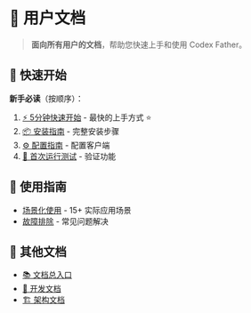 # 👤 用户文档

> **面向所有用户的文档**，帮助您快速上手和使用 Codex Father。

## 🚀 快速开始

**新手必读**（按顺序）：

1. [⚡ 5分钟快速开始](quick-start.md) - 最快的上手方式 ⭐
2. [📦 安装指南](installation.md) - 完整安装步骤
3. [⚙️ 配置指南](configuration.md) - 配置客户端
4. [🚀 首次运行测试](first-run.md) - 验证功能

## 📖 使用指南

- [场景化使用](use-cases/README.md) - 15+ 实际应用场景
- [故障排除](troubleshooting.md) - 常见问题解决

## 🔗 其他文档

- [📚 文档总入口](../README.md)
- [🔧 开发文档](../developer/README.md)
- [🏗️ 架构文档](../architecture/README.md)
